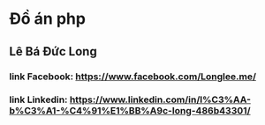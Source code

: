 # Đồ án php
## Lê Bá Đức Long
### link Facebook: https://www.facebook.com/Longlee.me/
### link Linkedin: https://www.linkedin.com/in/l%C3%AA-b%C3%A1-%C4%91%E1%BB%A9c-long-486b43301/
